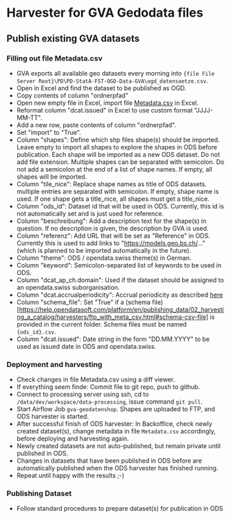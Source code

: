# Harvester for GVA Gedodata files

## Publish existing GVA datasets
### Filling out file Metadata.csv
- GVA exports all available geo datasets every morning into `{file File Server Root}\PD\PD-StatA-FST-OGD-Data-GVA\ogd_datensaetze.csv`.
- Open in Excel and find the dataset to be published as OGD.
- Copy contents of column "ordnerpfad"
- Open new empty file in Excel, import file [Metadata.csv](./Metadata.csv) in Excel.
- Reformat column "dcat.issued" in Excel to use custom format "JJJJ-MM-TT". 
- Add a new row, paste contents of column "ordnerpfad". 
- Set "import" to "True". 
- Column "shapes": Define which shp files shape(s) should be imported. Leave empty to import all shapes to explore the shapes in ODS before publication. Each shape will be imported as a new ODS dataset. Do not add file extension. Multiple shapes can be separated with semicolon. Do not add a semicolon at the end of a list of shape names. If empty, all shapes will be imported. 
- Column "tile_nice": Replace shape names as title of ODS datasets. multiple entries are separated with semicolon. If empty, shape name is used. If one shape gets a title_nice, all shapes must get a title_nice. 
- Column "ods_id": Dataset id that will be used in ODS. Currently, this id is not automatically set and is just used for reference. 
- Column "beschreibung": Add a description text for the shape(s) in question. If no description is given, the description by GVA is used. 
- Column "referenz": Add URL that will be set as "Reference" in ODS. Currently this is used to add links to "https://models.geo.bs.ch/..." (which is planned to be imported automatically in the future). 
- Column "theme": ODS / opendata.swiss theme(s) in German. 
- Column "keyword": Semicolon-separated list of keywords to be used in ODS.
- Column "dcat_ap_ch.domain": Used if the dataset should be assigned to an opendata.swiss suborganisation. 
- Column "dcat.accrualperiodicity": Accrual periodicity as described [here](https://handbook.opendata.swiss/de/content/glossar/bibliothek/dcat-ap-ch.html?highlight=accrual)
- Column "schema_file": Set "True" if a (schema file)[https://help.opendatasoft.com/platform/en/publishing_data/02_harvesting_a_catalog/harvesters/ftp_with_meta_csv.html#schema-csv-file] is provided in the current folder. Schema files must be named `{ods_id}.csv`. 
- Column "dcat.issued": Date string in the form "DD.MM.YYYY" to be used as issued date in ODS and opendata.swiss. 
  
### Deployment and harvesting
- Check changes in file Metadata.csv using a diff viewer.
- If everything seem finde: Commit file to git repo, push to github. 
- Connect to processing server using ssh, cd to `/data/dev/workspace/data-processing`, issue command `git pull`.
- Start Airflow Job `gva-geodatenshop`. Shapes are uploaded to FTP, and ODS harvester is started. 
- After successful finish of ODS harvester: In Backoffice, check newly created dataset(s), change metadata in file `Metadata.csv` accordingly, before deploying and harvesting again.
- Newly created datasets are not auto-published, but remain private until published in ODS. 
- Changes in datasets that have been published in ODS before are automatically published when the ODS harvester has finished running. 
- Repeat until happy with the results ;-)

### Publishing Dataset
- Follow standard procedures to prepare dataset(s) for publication in ODS

